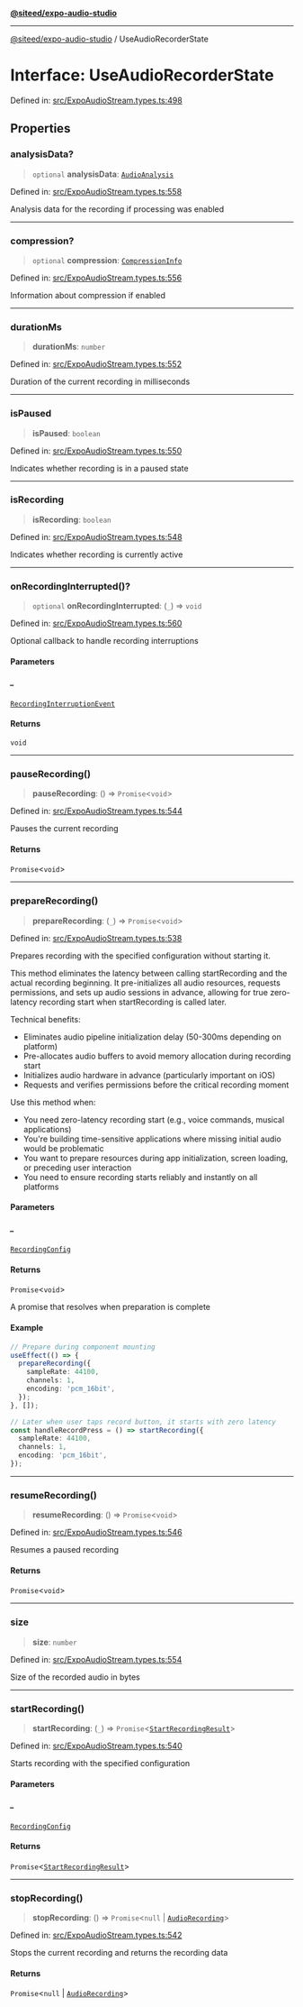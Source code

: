 [**@siteed/expo-audio-studio**](../README.md)

***

[@siteed/expo-audio-studio](../README.md) / UseAudioRecorderState

# Interface: UseAudioRecorderState

Defined in: [src/ExpoAudioStream.types.ts:498](https://github.com/deeeed/expo-audio-stream/blob/9191a2cec8e21cd03a0d5be59d823583d449d9c9/packages/expo-audio-studio/src/ExpoAudioStream.types.ts#L498)

## Properties

### analysisData?

> `optional` **analysisData**: [`AudioAnalysis`](AudioAnalysis.md)

Defined in: [src/ExpoAudioStream.types.ts:558](https://github.com/deeeed/expo-audio-stream/blob/9191a2cec8e21cd03a0d5be59d823583d449d9c9/packages/expo-audio-studio/src/ExpoAudioStream.types.ts#L558)

Analysis data for the recording if processing was enabled

***

### compression?

> `optional` **compression**: [`CompressionInfo`](CompressionInfo.md)

Defined in: [src/ExpoAudioStream.types.ts:556](https://github.com/deeeed/expo-audio-stream/blob/9191a2cec8e21cd03a0d5be59d823583d449d9c9/packages/expo-audio-studio/src/ExpoAudioStream.types.ts#L556)

Information about compression if enabled

***

### durationMs

> **durationMs**: `number`

Defined in: [src/ExpoAudioStream.types.ts:552](https://github.com/deeeed/expo-audio-stream/blob/9191a2cec8e21cd03a0d5be59d823583d449d9c9/packages/expo-audio-studio/src/ExpoAudioStream.types.ts#L552)

Duration of the current recording in milliseconds

***

### isPaused

> **isPaused**: `boolean`

Defined in: [src/ExpoAudioStream.types.ts:550](https://github.com/deeeed/expo-audio-stream/blob/9191a2cec8e21cd03a0d5be59d823583d449d9c9/packages/expo-audio-studio/src/ExpoAudioStream.types.ts#L550)

Indicates whether recording is in a paused state

***

### isRecording

> **isRecording**: `boolean`

Defined in: [src/ExpoAudioStream.types.ts:548](https://github.com/deeeed/expo-audio-stream/blob/9191a2cec8e21cd03a0d5be59d823583d449d9c9/packages/expo-audio-studio/src/ExpoAudioStream.types.ts#L548)

Indicates whether recording is currently active

***

### onRecordingInterrupted()?

> `optional` **onRecordingInterrupted**: (`_`) => `void`

Defined in: [src/ExpoAudioStream.types.ts:560](https://github.com/deeeed/expo-audio-stream/blob/9191a2cec8e21cd03a0d5be59d823583d449d9c9/packages/expo-audio-studio/src/ExpoAudioStream.types.ts#L560)

Optional callback to handle recording interruptions

#### Parameters

##### \_

[`RecordingInterruptionEvent`](RecordingInterruptionEvent.md)

#### Returns

`void`

***

### pauseRecording()

> **pauseRecording**: () => `Promise`\<`void`\>

Defined in: [src/ExpoAudioStream.types.ts:544](https://github.com/deeeed/expo-audio-stream/blob/9191a2cec8e21cd03a0d5be59d823583d449d9c9/packages/expo-audio-studio/src/ExpoAudioStream.types.ts#L544)

Pauses the current recording

#### Returns

`Promise`\<`void`\>

***

### prepareRecording()

> **prepareRecording**: (`_`) => `Promise`\<`void`\>

Defined in: [src/ExpoAudioStream.types.ts:538](https://github.com/deeeed/expo-audio-stream/blob/9191a2cec8e21cd03a0d5be59d823583d449d9c9/packages/expo-audio-studio/src/ExpoAudioStream.types.ts#L538)

Prepares recording with the specified configuration without starting it.

This method eliminates the latency between calling startRecording and the actual recording beginning.
It pre-initializes all audio resources, requests permissions, and sets up audio sessions in advance,
allowing for true zero-latency recording start when startRecording is called later.

Technical benefits:
- Eliminates audio pipeline initialization delay (50-300ms depending on platform)
- Pre-allocates audio buffers to avoid memory allocation during recording start
- Initializes audio hardware in advance (particularly important on iOS)
- Requests and verifies permissions before the critical recording moment

Use this method when:
- You need zero-latency recording start (e.g., voice commands, musical applications)
- You're building time-sensitive applications where missing initial audio would be problematic
- You want to prepare resources during app initialization, screen loading, or preceding user interaction
- You need to ensure recording starts reliably and instantly on all platforms

#### Parameters

##### \_

[`RecordingConfig`](RecordingConfig.md)

#### Returns

`Promise`\<`void`\>

A promise that resolves when preparation is complete

#### Example

```ts
// Prepare during component mounting
useEffect(() => {
  prepareRecording({
    sampleRate: 44100,
    channels: 1,
    encoding: 'pcm_16bit',
  });
}, []);

// Later when user taps record button, it starts with zero latency
const handleRecordPress = () => startRecording({
  sampleRate: 44100,
  channels: 1,
  encoding: 'pcm_16bit',
});
```

***

### resumeRecording()

> **resumeRecording**: () => `Promise`\<`void`\>

Defined in: [src/ExpoAudioStream.types.ts:546](https://github.com/deeeed/expo-audio-stream/blob/9191a2cec8e21cd03a0d5be59d823583d449d9c9/packages/expo-audio-studio/src/ExpoAudioStream.types.ts#L546)

Resumes a paused recording

#### Returns

`Promise`\<`void`\>

***

### size

> **size**: `number`

Defined in: [src/ExpoAudioStream.types.ts:554](https://github.com/deeeed/expo-audio-stream/blob/9191a2cec8e21cd03a0d5be59d823583d449d9c9/packages/expo-audio-studio/src/ExpoAudioStream.types.ts#L554)

Size of the recorded audio in bytes

***

### startRecording()

> **startRecording**: (`_`) => `Promise`\<[`StartRecordingResult`](StartRecordingResult.md)\>

Defined in: [src/ExpoAudioStream.types.ts:540](https://github.com/deeeed/expo-audio-stream/blob/9191a2cec8e21cd03a0d5be59d823583d449d9c9/packages/expo-audio-studio/src/ExpoAudioStream.types.ts#L540)

Starts recording with the specified configuration

#### Parameters

##### \_

[`RecordingConfig`](RecordingConfig.md)

#### Returns

`Promise`\<[`StartRecordingResult`](StartRecordingResult.md)\>

***

### stopRecording()

> **stopRecording**: () => `Promise`\<`null` \| [`AudioRecording`](AudioRecording.md)\>

Defined in: [src/ExpoAudioStream.types.ts:542](https://github.com/deeeed/expo-audio-stream/blob/9191a2cec8e21cd03a0d5be59d823583d449d9c9/packages/expo-audio-studio/src/ExpoAudioStream.types.ts#L542)

Stops the current recording and returns the recording data

#### Returns

`Promise`\<`null` \| [`AudioRecording`](AudioRecording.md)\>
